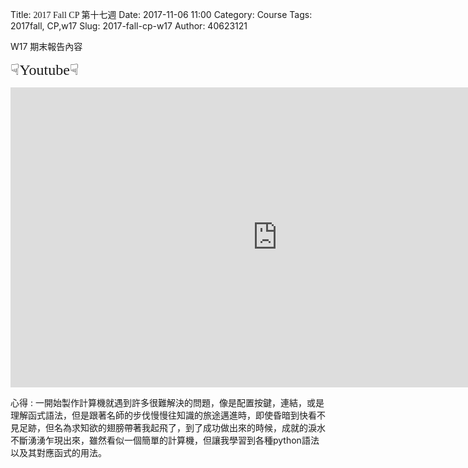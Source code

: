 Title: <span style="font-family:cursive;">2017 Fall CP 第十七週</span>
Date: 2017-11-06 11:00
Category: Course
Tags: 2017fall, CP,w17
Slug: 2017-fall-cp-w17
Author: 40623121

W17 期末報告內容

<!-- PELICAN_END_SUMMARY -->

<font size="5" face=Comic Sans MS>☟Youtube☟</font>

<iframe width="854" height="480" src="https://www.youtube.com/embed/oanfrTCJyrM" frameborder="0" gesture="media" allow="encrypted-media" allowfullscreen></iframe>

心得 : 一開始製作計算機就遇到許多很難解決的問題，像是配置按鍵，連結，或是理解函式語法，但是跟著名師的步伐慢慢往知識的旅途邁進時，即使昏暗到快看不見足跡，但名為求知欲的翅膀帶著我起飛了，到了成功做出來的時候，成就的淚水不斷湧湧乍現出來，雖然看似一個簡單的計算機，但讓我學習到各種python語法以及其對應函式的用法。

